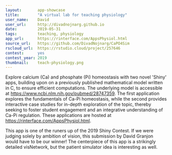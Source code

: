 ```yaml
---
layout:       app-showcase
title:        "A virtual lab for teaching physiology"
user_name:    David
user_url:     http://divadnojnarg.github.io
date:         2019-05-31
tags:         teaching, physiology
app_url:      https://rinterface.com/AppsPhysiol.html
source_url:   https://github.com/DivadNojnarg/CaPO4Sim
rscloud_url:  https://rstudio.cloud/project/257646
contest:      yes
contest_year: 2019
thumbnail:    teach-physiology.png
---
```


Explore calcium (Ca) and phosphate (Pi) homeostasis with two novel 'Shiny' apps, building upon on a previously published mathematical model written in C, 
    to ensure efficient computations. The underlying model is accessible
    at https://www.ncbi.nlm.nih.gov/pubmed/28747359.
    The first application explores the fundamentals of Ca-Pi homeostasis, 
    while the second provides interactive case studies for in-depth exploration of the topic, 
    thereby seeking to foster student engagement and an integrative understanding of Ca-Pi regulation. 
    These applications are hosted at https://rinterface.com/AppsPhysiol.html.
  
This app is one of the runers up of the 2019 Shiny Contest. If we were judging solely by ambition of vision, this submission by David Granjon would have to be our winner! The centerpiece of this app is a strikingly detailed visNetwork, but the patient simulator idea is interesting as well.